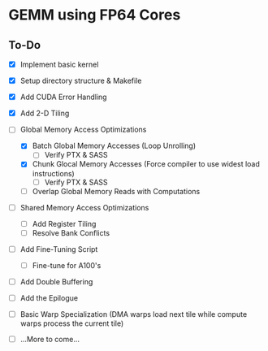 # GEMM using FP64 Cores

## To-Do

- [x] Implement basic kernel
- [x] Setup directory structure & Makefile
- [x] Add CUDA Error Handling
- [x] Add 2-D Tiling
- [ ] Global Memory Access Optimizations
  - [x] Batch Global Memory Accesses (Loop Unrolling)
    - [ ] Verify PTX & SASS
  - [x] Chunk Glocal Memory Accesses (Force compiler to use widest load instructions)
    - [ ] Verify PTX & SASS
  - [ ] Overlap Global Memory Reads with Computations
- [ ] Shared Memory Access Optimizations
  - [ ] Add Register Tiling
  - [ ] Resolve Bank Conflicts
- [ ] Add Fine-Tuning Script
  - [ ] Fine-tune for A100's
- [ ] Add Double Buffering
- [ ] Add the Epilogue
- [ ] Basic Warp Specialization (DMA warps load next tile while compute warps process the current tile)
- [ ] ...More to come...

